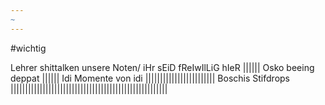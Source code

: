 ```yaml
---
~
---
```

#wichtig

Lehrer shittalken unsere Noten/ iHr sEiD fReIwIlLiG hIeR
|||||| 
Osko beeing deppat
||||||
Idi Momente von idi
||||||||||||||||||||||||
Boschis Stifdrops
||||||||||||||||||||||||||||||||||||||||||||||||||||||
